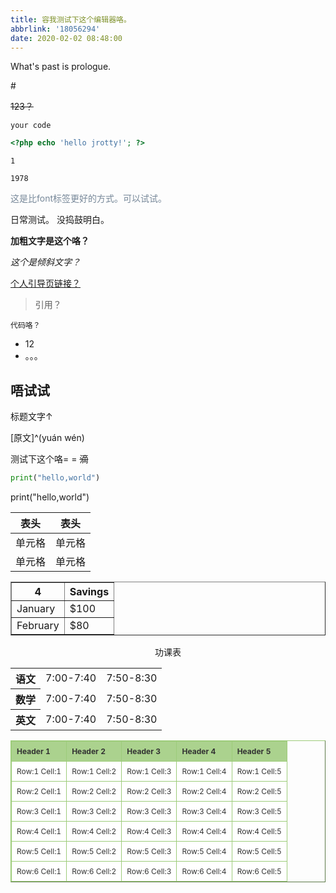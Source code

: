 ```yaml
---
title: 容我测试下这个编辑器咯。
abbrlink: '18056294'
date: 2020-02-02 08:48:00
---
```

What's past is prologue.

<!--more-->#
~~123？~~


```
your code
```

```php
<?php echo 'hello jrotty!'; ?>
```

```
1
```


    1978

<span style="color:LightSlateGray;">这是比font标签更好的方式。可以试试。</span>







日常测试。
没捣鼓明白。

**加粗文字是这个咯？**

*这个是倾斜文字？*

[个人引导页链接？][1]

> 引用？

    代码咯？

 - 12
 - 。。。

## 唔试试 ##

标题文字↑

<!--more-->

[原文]^(yuán wén)

测试下这个咯= =
~~滴~~


```python
print("hello,world")
```

print("hello,world")





|  表头   | 表头  |
|  ----  | ----  |
| 单元格  | 单元格 |
| 单元格  | 单元格 |


<table border="1">
  <tr>
    <th>4</th>
    <th>Savings</th>
  </tr>
  <tr>
    <td>January</td>
    <td>$100</td>
  </tr>
  <tr>
    <td>February</td>
    <td>$80</td>
  </tr>
</table>



<table>

<p style="text-align:center ">功课表</p>

<tr>

<th>语文</th>

<td>7:00-7:40</td>

<td>7:50-8:30</td>

</tr>

<tr>

<th>数学</th>

<td>7:00-7:40</td>

<td>7:50-8:30</td>

</tr>

<tr>

<th>英文</th>

<td>7:00-7:40</td>

<td>7:50-8:30</td>

</tr>

</table>





<style type="text/css">

table.tftable {font-size:12px;color:#333333;width:100%;border-width: 1px;border-color: #9dcc7a;border-collapse: collapse;}

table.tftable th {font-size:12px;background-color:#abd28e;border-width: 1px;padding: 8px;border-style: solid;border-color: #9dcc7a;text-align:left;}

table.tftable tr {background-color:#ffffff;}

table.tftable td {font-size:12px;border-width: 1px;padding: 8px;border-style: solid;border-color: #9dcc7a;}

</style>

<table id="tfhover" class="tftable" border="1">

<tr><th>Header 1</th><th>Header 2</th><th>Header 3</th><th>Header 4</th><th>Header 5</th></tr>

<tr><td>Row:1 Cell:1</td><td>Row:1 Cell:2</td><td>Row:1 Cell:3</td><td>Row:1 Cell:4</td><td>Row:1 Cell:5</td></tr>

<tr><td>Row:2 Cell:1</td><td>Row:2 Cell:2</td><td>Row:2 Cell:3</td><td>Row:2 Cell:4</td><td>Row:2 Cell:5</td></tr>

<tr><td>Row:3 Cell:1</td><td>Row:3 Cell:2</td><td>Row:3 Cell:3</td><td>Row:3 Cell:4</td><td>Row:3 Cell:5</td></tr>

<tr><td>Row:4 Cell:1</td><td>Row:4 Cell:2</td><td>Row:4 Cell:3</td><td>Row:4 Cell:4</td><td>Row:4 Cell:5</td></tr>

<tr><td>Row:5 Cell:1</td><td>Row:5 Cell:2</td><td>Row:5 Cell:3</td><td>Row:5 Cell:4</td><td>Row:5 Cell:5</td></tr>

<tr><td>Row:6 Cell:1</td><td>Row:6 Cell:2</td><td>Row:6 Cell:3</td><td>Row:6 Cell:4</td><td>Row:6 Cell:5</td></tr>

</table>










[1]: https://zhiluo.top